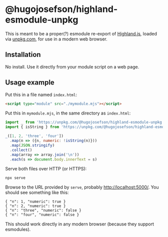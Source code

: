 # @hugojosefson/highland-esmodule-unpkg

This is meant to be a proper(?) esmodule re-export of
[Highland.js](https://github.com/caolan/highland), loaded via
[unpkg.com](https://unpkg.com/), for use in a modern web browser.

## Installation

No install. Use it directly from your module script on a web page.

## Usage example

Put this in a file named `index.html`:

```html
<script type="module" src="./mymodule.mjs"></script>
```

Put this in `mymodule.mjs`, in the same directory as `index.html`:

```js
import _ from 'https://unpkg.com/@hugojosefson/highland-esmodule-unpkg'
import { isString } from 'https://unpkg.com/@hugojosefson/highland-esmodule-unpkg'

_([1, 2, 'three', 'four'])
  .map(n => ({n, numeric: !isString(n)}))
  .map(JSON.stringify)
  .collect()
  .map(array => array.join('\n'))
  .each(s => document.body.innerText = s)
```

Serve both files over HTTP (or HTTPS):

```
npx serve
```

Browse to the URL provided by `serve`, probably
[http://localhost:5000/](http://localhost:5000/). You should see something
like this:

```
{ "n": 1, "numeric": true }
{ "n": 2, "numeric": true }
{ "n": "three", "numeric": false }
{ "n": "four", "numeric": false }
```

This should work directly in any modern browser (because they support
esmodules).
